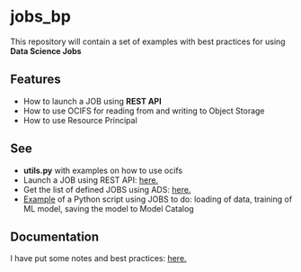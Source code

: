 # jobs_bp
This repository will contain a set of examples with best practices for using **Data Science Jobs**

## Features
* How to launch a JOB using **REST API**
* How to use OCIFS for reading from and writing to Object Storage
* How to use Resource Principal

## See
* **utils.py** with examples on how to use ocifs
* Launch a JOB using REST API: [here.](./test_invoke_job_run.ipynb)
* Get the list of defined JOBS using ADS: [here.](./test_jobs_ads.ipynb)
* [Example](./test30.py) of a Python script using JOBS to do: loading of data, training of ML model, saving the model to Model Catalog

## Documentation
I have put some notes and best practices: [here.](./bp.md)

